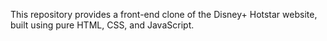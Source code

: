 This repository provides a front-end clone of the Disney+ Hotstar website, built using pure HTML, CSS, and JavaScript.
